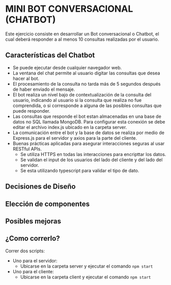 # MINI BOT CONVERSACIONAL (CHATBOT) 
Este ejercicio consiste en desarrollar un Bot conversacional o Chatbot, el cual deberá responder a al menos 10 consultas realizadas por el usuario.

## Características del Chatbot

- Se puede ejecutar desde cualquier navegador web.
- La ventana del chat permite al usuario digitar las consultas que desea hacer al bot.
- El procesamiento de la consulta no tarda más de 5 segundos después de haber enviado el mensaje.
- El bot realiza un nivel bajo de contextualización de la consulta del usuario, indicando al usuario si la consulta que realiza no fue comprendida, o si corresponde a alguna de las posibles consultas que puede responder.
- Las consultas que responde el bot estan almacenadas en una base de datos no SQL llamada MongoDB. Para configurar esta conexión se debe editar el archivo index.js ubicado en la carpeta server.
- La comunicación entre el bot y la base de datos se realiza por medio de Express.js para el servidor y axios para la parte del cliente.
- Buenas prácticas aplicadas para asegurar interacciones seguras al usar RESTful APIs.
    - Se utiliza HTTPS en todas las interacciones para encripttar los datos.
    - Se validan el input de los usuarios del lado del cliente y del lado del servidor.
    - Se esta utilizando typescript para validar el tipo de dato.

## Decisiones de Diseño


## Elección de componentes


## Posibles mejoras


## ¿Como correrlo?

Correr dos scripts:
- Uno para el servidor:
    - Ubicarse en la carpeta server y ejecutar el comando `npm start`
- Uno para el cliente:
    - Ubicarse en la carpeta client y ejecutar el comando `npm start`